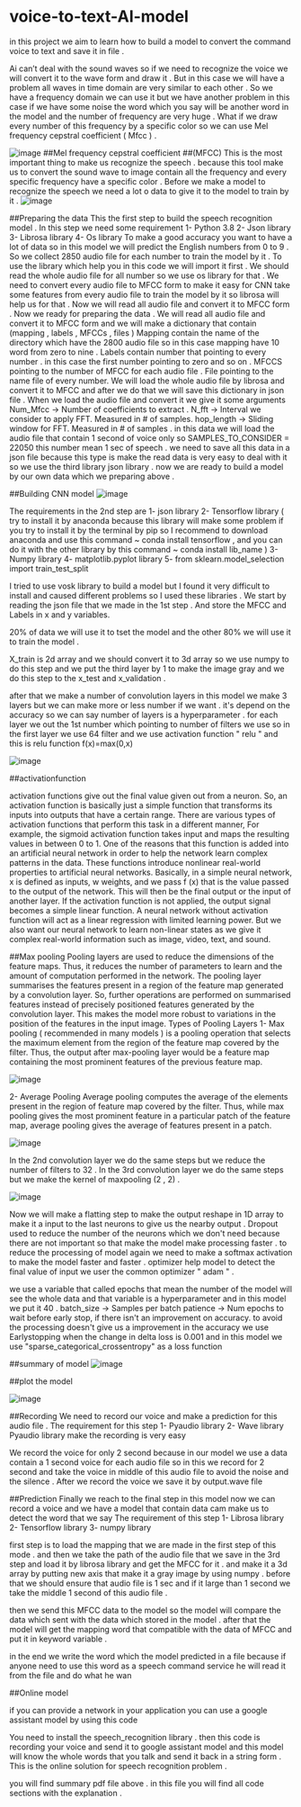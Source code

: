 # voice-to-text-AI-model
in this project we aim to learn how to build a model to convert the command voice to text and save it in file .

Ai can’t deal with the sound waves so if we need to recognize the
voice we will convert it to the wave form and draw it .
But in this case we will have a problem all waves in time domain are
very similar to each other .
So we have a frequency domain we can use it but we have another
problem in this case if we have some noise the word which you say
will be another word in the model and the number of frequency are
very huge .
What if we draw every number of this frequency by a specific color so
we can use Mel frequency cepstral coefficient ( Mfcc ) .

![image](https://user-images.githubusercontent.com/57018506/166321360-e451b81f-0330-4ef3-83dc-4b51ebd50fb7.png)
##Mel frequency cepstral coefficient
##(MFCC)
This is the most important thing to make us recognize the speech .
because this tool make us to convert the sound wave to image
contain all the frequency and every specific frequency have a specific
color .
Before we make a model to recognize the speech we need a lot o
data to give it to the model to train by it .
![image](https://user-images.githubusercontent.com/57018506/166322418-e18b8c4a-d3a3-4aca-bdfa-17b67ed895ba.png)

##Preparing the data 
This the first step to build the speech recognition model .
In this step we need some requirement
1- Python 3.8
2- Json library
3- Librosa library
4- Os library
To make a good accuracy you want to have a lot of data so in this
model we will predict the English numbers from 0 to 9 .
So we collect 2850 audio file for each number to train the model by it
.
To use the library which help you in this code we will import it first .
We should read the whole audio file for all number so we use os
library for that .
We need to convert every audio file to MFCC form to make it easy for
CNN take some features from every audio file to train the model by it
so librosa will help us for that .
Now we will read all audio file and convert it to MFCC form .
Now we ready for preparing the data .
We will read all audio file and convert it to MFCC form and we will
make a dictionary that contain (mapping , labels , MFCCs , files )
Mapping contain the name of the directory which have the 2800 audio
file so in this case mapping have 10 word from zero to nine .
Labels contain number that pointing to every number . in this case the
first number pointing to zero and so on .
MFCCS pointing to the number of MFCC for each audio file .
File pointing to the name file of every number.
We will load the whole audio file by librosa and convert it to MFCC
and after we do that we will save this dictionary in json file .
When we load the audio file and convert it we give it some arguments
Num_Mfcc → Number of coefficients to extract . 
N_fft → Interval we consider to apply FFT. Measured in # of samples.
hop_length → Sliding window for FFT. Measured in # of samples .
in this data we will load the audio file that contain 1 second of voice
only so SAMPLES_TO_CONSIDER = 22050 this number mean 1
sec of speech .
we need to save all this data in a json file because this type is make
the read data is very easy to deal with it so we use the third library
json library .
now we are ready to build a model by our own data which we
preparing above .

##Building CNN model
![image](https://user-images.githubusercontent.com/57018506/166322718-4663b5ac-0365-4893-8b66-10e79d14f7b3.png)

The requirements in the 2nd step are
1- json library
2- Tensorflow library ( try to install it by anaconda because this
library will make some problem if you try to install it by the
terminal by pip so I recommend to download anaconda and use
this command ~ conda install tensorflow , and you can do it with
the other library by this command ~ conda install lib_name )
3- Numpy library
4- matplotlib.pyplot library
5- from sklearn.model_selection import train_test_split

I tried to use vosk library to build a model but I found it very difficult to
install and caused different problems so I used these libraries .
We start by reading the json file that we made in the 1st step .
And store the MFCC and Labels in x and y variables.

20% of data we will use it to tset the model and the other 80% we will
use it to train the model .

X_train is 2d array and we should convert it to 3d array so we use
numpy to do this step and we put the third layer by 1 to make the
image gray and we do this step to the x_test and x_validation .


after that we make a number of convolution layers in this model we
make 3 layers but we can make more or less number if we want . it's
depend on the accuracy so we can say number of layers is a
hyperparameter .
for each layer we out the 1st number which pointing to number of
filters we use so in the first layer we use 64 filter and we use
activation function " relu " and this is relu function f(x)=max(0,x)

![image](https://user-images.githubusercontent.com/57018506/166322929-8492f6ef-c06f-472c-a126-5bd1a425b345.png)

##activationfunction

activation functions give out the final value given out from a neuron.
So, an activation function is basically just a simple function that
transforms its inputs into outputs that have a certain range. There
are various types of activation functions that perform this task in a
different manner, For example, the sigmoid activation function
takes input and maps the resulting values in between 0 to 1.
One of the reasons that this function is added into an artificial
neural network in order to help the network learn complex patterns
in the data. These functions introduce nonlinear real-world
properties to artificial neural networks. Basically, in a simple neural
network, x is defined as inputs, w weights, and we pass f (x) that is
the value passed to the output of the network. This will then be the
final output or the input of another layer.
If the activation function is not applied, the output signal becomes a
simple linear function. A neural network without activation function
will act as a linear regression with limited learning power. But we
also want our neural network to learn non-linear states as we give it
complex real-world information such as image, video, text, and
sound.

##Max pooling
Pooling layers are used to reduce the dimensions of the feature
maps. Thus, it reduces the number of parameters to learn and the
amount of computation performed in the network.
The pooling layer summarises the features present in a region of
the feature map generated by a convolution layer. So, further
operations are performed on summarised features instead of
precisely positioned features generated by the convolution layer.
This makes the model more robust to variations in the position of
the features in the input image.
Types of Pooling Layers
1- Max pooling ( recommended in many models )
is a pooling operation that selects the maximum element from
the region of the feature map covered by the filter. Thus, the
output after max-pooling layer would be a feature map
containing the most prominent features of the previous feature
map.

![image](https://user-images.githubusercontent.com/57018506/166323110-0f272696-5346-4e20-8432-a32ece51ca0f.png)

2- Average Pooling
Average pooling computes the average of the elements present
in the region of feature map covered by the filter. Thus, while
max pooling gives the most prominent feature in a particular
patch of the feature map, average pooling gives the average of
features present in a patch.

![image](https://user-images.githubusercontent.com/57018506/166323181-ea4bf19d-e42b-4ef8-a6e6-9d0e19020d3e.png)


In the 2nd convolution layer we do the same steps but we reduce the
number of filters to 32 .
In the 3rd convolution layer we do the same steps but we make the
kernel of maxpooling (2 , 2) .

![image](https://user-images.githubusercontent.com/57018506/166323308-afa15b15-309e-4aa9-8b45-2d0875408149.png)

Now we will make a flatting step to make the output reshape in 1D
array to make it a input to the last neurons to give us the nearby
output .
Dropout used to reduce the number of the neurons which we don't
need because there are not important so that make the model make
processing faster .
to reduce the processing of model again we need to make a softmax
activation to make the model faster and faster .
optimizer help model to detect the final value of input we user the
common optimizer " adam " .

we use a variable that called epochs that mean the number of the
model will see the whole data and that variable is a hyperparameter
and in this model we put it 40 .
batch_size → Samples per batch
patience → Num epochs to wait before early stop, if there isn't an
improvement on accuracy.
to avoid the processing doesn't give us a improvement in the
accuracy we use Earlystopping when the change in delta loss is
0.001 and in this model we use "sparse_categorical_crossentropy" as a loss function

##summary of model
![image](https://user-images.githubusercontent.com/57018506/166323558-19da14de-5c9e-4983-9e2f-984ef58ff443.png)

##plot the model

![image](https://user-images.githubusercontent.com/57018506/166323685-8488b8c2-4579-40b9-ab46-cc22d6eae699.png)


##Recording
We need to record our voice and make a prediction for this audio file .
The requirement for this step
1- Pyaudio library
2- Wave library
Pyaudio library make the recording is very easy

We record the voice for only 2 second because in our model we use
a data contain a 1 second voice for each audio file so in this we
record for 2 second and take the voice in middle of this audio file to
avoid the noise and the silence .
After we record the voice we save it by output.wave file

##Prediction
Finally we reach to the final step in this model now we can record a
voice and we have a model that contain data cam make us to detect
the word that we say
The requirement of this step
1- Librosa library
2- Tensorflow library
3- numpy library

first step is to load the mapping that we are made in the first step of
this mode .
and then we take the path of the audio file that we save in the 3rd step
and load it by librosa library and get the MFCC for it .
and make it a 3d array by putting new axis that make it a gray image
by using numpy .
before that we should ensure that audio file is 1 sec and if it large
than 1 second we take the middle 1 second of this audio file .

then we send this MFCC data to the model so the model will compare
the data which sent with the data which stored in the model .
after that the model will get the mapping word that compatible with
the data of MFCC and put it in keyword variable .

in the end we write the word which the model predicted in a file
because if anyone need to use this word as a speech command
service he will read it from the file and do what he wan

##Online model

if you can provide a network in your application you can use a google
assistant model by using this code 

You need to install the speech_recognition library . then this code is
recording your voice and send it to google assistant model and this
model will know the whole words that you talk and send it back in a
string form .
This is the online solution for speech recognition problem .

you will find summary pdf file above . in this file you will find all code sections with the explanation . 
